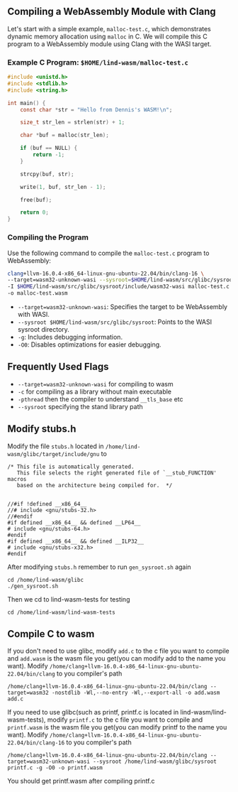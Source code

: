 
## Compiling a WebAssembly Module with Clang

Let's start with a simple example, `malloc-test.c`, which demonstrates dynamic memory allocation using `malloc` in C. We will compile this C program to a WebAssembly module using Clang with the WASI target.

### Example C Program: `$HOME/lind-wasm/malloc-test.c` 

```c
#include <unistd.h>
#include <stdlib.h>
#include <string.h>

int main() {
    const char *str = "Hello from Dennis's WASM!\n";

    size_t str_len = strlen(str) + 1;

    char *buf = malloc(str_len);

    if (buf == NULL) {
        return -1;
    }

    strcpy(buf, str);

    write(1, buf, str_len - 1);

    free(buf);

    return 0;
}
```

### Compiling the Program

Use the following command to compile the `malloc-test.c` program to WebAssembly:

```sh
clang+llvm-16.0.4-x86_64-linux-gnu-ubuntu-22.04/bin/clang-16 \
--target=wasm32-unknown-wasi --sysroot=$HOME/lind-wasm/src/glibc/sysroot \
-I $HOME/lind-wasm/src/glibc/sysroot/include/wasm32-wasi malloc-test.c -g -O0 \
-o malloc-test.wasm
```

- `--target=wasm32-unknown-wasi`: Specifies the target to be WebAssembly with WASI.
- `--sysroot $HOME/lind-wasm/src/glibc/sysroot`: Points to the WASI sysroot directory.
- `-g`: Includes debugging information.
- `-O0`: Disables optimizations for easier debugging.

## Frequently Used Flags
- `--target=wasm32-unknown-wasi` for compiling to wasm
- `-c` for compiling as a library without main executable
- `-pthread` then the compiler to understand `__tls_base` etc
- `--sysroot` specifying the stand library path

## Modify stubs.h
Modify the file `stubs.h` located in `/home/lind-wasm/glibc/target/include/gnu` to

```
/* This file is automatically generated.
   This file selects the right generated file of `__stub_FUNCTION' macros
   based on the architecture being compiled for.  */


//#if !defined __x86_64__
//# include <gnu/stubs-32.h>
//#endif
#if defined __x86_64__ && defined __LP64__
# include <gnu/stubs-64.h>
#endif
#if defined __x86_64__ && defined __ILP32__
# include <gnu/stubs-x32.h>
#endif
```

After modifying `stubs.h` remember to run `gen_sysroot.sh` again

```
cd /home/lind-wasm/glibc
./gen_sysroot.sh
```

Then we cd to lind-wasm-tests for testing

```
cd /home/lind-wasm/lind-wasm-tests
```

## Compile C to wasm
If you don't need to use glibc, modify `add.c` to the c file you want to compile and `add.wasm` is the wasm file you get(you can modify add to the name you want). Modify `/home/clang+llvm-16.0.4-x86_64-linux-gnu-ubuntu-22.04/bin/clang` to you compiler's path

```
/home/clang+llvm-16.0.4-x86_64-linux-gnu-ubuntu-22.04/bin/clang --target=wasm32 -nostdlib -Wl,--no-entry -Wl,--export-all -o add.wasm add.c
```

If you need to use glibc(such as printf, printf.c is located in lind-wasm/lind-wasm-tests), modify `printf.c` to the c file you want to compile and `printf.wasm` is the wasm file you get(you can modify printf to the name you want). Modify `/home/clang+llvm-16.0.4-x86_64-linux-gnu-ubuntu-22.04/bin/clang-16` to you compiler's path

```
/home/clang+llvm-16.0.4-x86_64-linux-gnu-ubuntu-22.04/bin/clang --target=wasm32-unknown-wasi --sysroot /home/lind-wasm/glibc/sysroot printf.c -g -O0 -o printf.wasm
```

You should get printf.wasm after compiling printf.c

